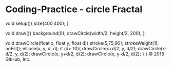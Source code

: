 # Coding-Practice - circle Fractal

void setup(){
  size(400,400);
}

void draw(){
   background(0);
   drawCircle(width/2, height/2, 200);
}

void drawCircle(float x, float y, float d){
 stroke(5,75,90);
 strokeWeight(1);
 noFill();
 ellipse(x, y, d, d);
 if (d> 10){
   drawCircle(x+d/2, y, d/2);
   drawCircle(x-d/2, y, d/2);
   drawCircle(x, y+d/2, d/2);
   drawCircle(x, y-d/2, d/2);
 }
}
© 2018 GitHub, Inc.
